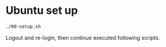 Ubuntu set up
====

```shell
./00-setup.sh
```

Logout and re-login, then continue executed following scripts.
